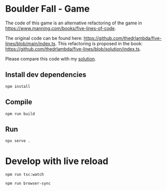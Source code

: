 # Boulder Fall - Game

The code of this game is an alternative refactoring of the game in https://www.manning.com/books/five-lines-of-code.

The original code can be found here: https://github.com/thedrlambda/five-lines/blob/main/index.ts.
This refactoring is proposed in the book: https://github.com/thedrlambda/five-lines/blob/solution/index.ts.

Please compare this code with my [solution](./src).

## Install dev dependencies

```
npm install
```

## Compile

```
npm run build
```

## Run 

```
npx serve .
```

# Develop with live reload

```
npm run tsc:watch
```

```
npm run browser-sync 
```
